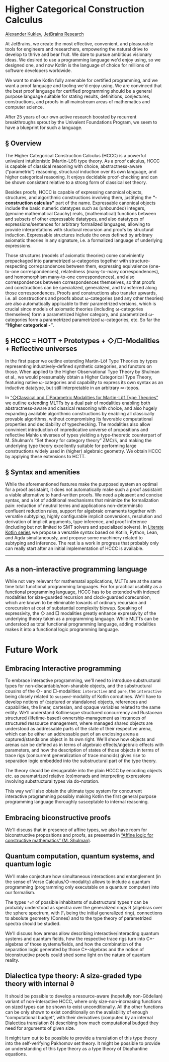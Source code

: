 Higher Categorical Construction Calculus
========================================

[author]: mailto:a@kuklev.com "Alexander Kuklev, JetBrains Research"
[Alexander Kuklev](mailto:a@kuklev.com), [JetBrains Research](https://research.jetbrains.org/researchers/alexander.kuklev/)

At JetBrains, we create the most effective, convenient, and pleasurable tools for engineers and researchers, empowering the natural drive to develop to thrive and bear fruit. We dare to pursue ambitious visionary ideas. We desired to use a programming language we'd enjoy using, so we designed one, and now Kotlin is the language of choice for millions of software developers worldwide.

We want to make Kotlin fully amenable for certified programming, and we want a proof language and tooling we'd enjoy using. We are convinced that the best proof language for certified programming should be a general purpose language suitable for stating results, definitions, conjectures, constructions, and proofs in all mainstream areas of mathematics and computer science.

After 25 years of our own active research boosted by recurrent breakthroughs sprout by the Univalent Foundations Program, we seem to have a blueprint for such a language.

§ Overview
----------

The Higher Categorical Construction Calculus (HCCC) is a powerful univalent intuitionistic (Martin-Löf) type theory. As a proof calculus, HCCC is capable of classical reasoning with choice, abstractness-aware (“parametric”) reasoning, structural induction over its own language, and higher categorical reasoning. It enjoys decidable proof-checking and can be shown consistent relative to a strong form of classical set theory.

Besides proofs, HCCC is capable of expressing canonical objects, structures, and algorithmic constructions involving them, justifying the **“- construction calculus”** part of the name. Expressable canonical objects include the basic numeric datatypes such as (unbounded) integers, (genuine mathematical Cauchy) reals, (mathematical) functions between and subsets of other expressable datatypes, and also datatypes of expressions/sentences for arbitrary formalized languages, allowing to provide interpretations with stuctural recursion and proofs by structural induction. Expressable structures include the ones defined by arbitrary axiomatic theories in any signature, i.e. a formalized language of underlying expressions. 

Those structures (models of axiomatic theories) come conviniently prepackaged into parametrized ω-categories together with structure-respecting correpsondences between them, expressing equivalence (one-to-one correspondences), relatedness (many-to-many correspondences), and homomorphism  many-to-one correspondences), and also correspondences between correspondences themselves, so that proofs and constructions can be specialized, generalized, and transferred along those correspondences. Proofs and constructions also transfer upwards, i.e. all constructions and proofs about ω-categories (and any other theories) are also automatically applicable to their parametrized versions, which is crucial since models of axiomatic theories (including ω-categories themselves) form a parametrized higher category, and parametrized ω-categories form a parametrized parametrized ω-categories, etc. So far the **“Higher categorical -”**.

§ HCCC = HOTT + Prototypes + ◇/□-Modalities + Reflective universes
------------------------------------------------------------------

In the first paper we outline extending Martin-Löf Type Theories by types representing 
inductively-defined synthetic categories, and functors on those. When applied to the Higher
Observational Type Theory by Shulman et al., we would pressumably obtain a Higher Categorical
Type Theory, featuring native ω-categories and capability to express its own syntax as an
inductive datatype, but still interpretable in an arbitrary ∞-topos.

In [“◇Classical and □Parametric Modalities for Martin-Löf Type Theories”](modalities.md) we
outline extending MLTTs by a dual pair of modalities enabling both abstractness-aware and
classical reasoning with choice, and also hugely expanding available algorithmic constructions
by enabling all classically provable algorithms, without compromising its favorable computational 
properties and decidability of typechecking. The modalities also allow convinient introduction
of impredicative universe of propositions and reflective Mahlo universes of types yielding a
type-theoretic counterpart of M. Shulman's “Set theory for category theory” ZMC/𝕊, and making the
underlying type theory excellently suitable for performing large constructions widely used in
(higher) algebraic geometry. We obtain HCCC by applying these extensions to HCTT.

§ Syntax and amenities
----------------------

While the aforementioned features make the purposed system an optimal for a proof assistaint,
it does not automatically make such a proof assistaint a viable alternative to hand-written proofs.
We need a pleasent and concise syntax, and a lot of additional mechanisms that minimize the formalization
pain: reduction of neutral terms and applications non-determinstic confluent reduction rules, support for
algebraic ornaments together with versatile subtyping, highly configurable implicit conversions, resolution
and derivation of implicit arguments, type inference, and proof inference (including but not limited to SMT
solvers and specialized solvers). In [Literate Kotlin series](litkot.md) we propose a versatile syntax based
on Kotlin, Python, Lean, and Agda simultaneously, and propose some machinery related to subtyping
and inference. The rest is a work in progress that probably only can really start after an initial
implementation of HCCC is available.

* * *

## As a non-interactive programming language

While not very relevant for mathematal applications, MLTTs are at the same time total functional
programming languages. For for practical usability as a functional programming language, HCCC has
to be extended with indexed modalities for size-guarded recursion and clock-guarded corecursion,
which are known to be eliminable towards of ordinary recursion and corecursion at cost of substantial
complexity blowup. Speaking of expressivity, the ◇ and □ modalities greatly enhance expressivity of
the underlying theory taken as a programming language. While MLTTs can be understood as total functional
programming language, adding modalities makes it into a functional logic programming language.

# Future Work

## Embracing Interactive programming

To embrace interactive programming, we'll need to introduce substructural types for
non-discardable/non-sharable objects, and the substructural cousins of the ◇- and □-modalities:
`interactive` and `pure`, the `interactive` being closely related to `suspend`-modality of Kotlin
coroutines. We'll have to develop notions of (captured or standalone) objects, references and capabilities,
the linear, cartesian, and opaque variables related to the same entity. We'll understand Kotlinesque
structured concurrency and Rustacean structured (lifetime-based) ownership-management as instances
of structured ressource management, where managed shared objects are understood as addressable parts
of the state of their respective arena, which can be either an addressable part of an enclosing arena
a captured/standalone object in its own right. We'll show how objects and arenas can be defined as
in terms of algebraic effects/algebraic effects with parameters, and how the description of states of
those objects in terms of trace rigs (concurrent generalization of trace monoids) gives rise to separation
logic embedded into the substructural part of the type theory.

The theory should be desugarable into the plain HCCC by encoding objects etc. as paramatrized relative
(co)monads and interpreting expressions involving substructural types via do-notation.

This way we'll also obtain the ultimate type system for concurrent interactive programming possibly
making Kotlin the first general purpose programming language thoroughly susceptable to internal reasoning.

## Embracing biconstructive proofs
We'll discuss that in presence of affine types, we also have room for biconstructive propositions and proofs,
as presented in [“Affine logic for constructive mathematics” (M. Shulman)](https://arxiv.org/abs/1805.07518).

## Quantum computation, quantum systems, and quantum logic
We'll make conjecture how simultaneous interactions and entanglement (in the sense of Verse Calculus/◇-modality)
allows to include a quantum programming (programming only executable on a quantum computer) into our formalism.

The types `ᴿ◇T` of possible inhabitants of substructural types `T` can be probably understood as spectra over the
generalized rings R (algebras over the sphere spectrum, with 𝔽₁ being the initial generalized ring), connections
to absolute geometry (Connes) and to the type theory of parametrized spectra should be studied.

We'll discuss how arenas allow describing interactive/interacting quantum systems and quantum fields, how the
respective trace rigs turn into C*-algebras of those systems/fields, and how the combination of the separation
logic generated by those C*-algebras and the notion of biconstructive proofs could shed some light on the
nature of quantum reality.

## Dialectica type theory: A size-graded type theory with internal ∂

It should be possible to develop a resource-aware (hopefully non-Gödelian) variant of non-interactive HCCC,
where only size-non-increasing functions on sized types can be shown to exist unconditionally. All the other
functions can be only shown to exist conditionally on the availability of enough “computational budget”, with
their derivatives (computed by an internal Dialectica translation ∂) describing how much computational budged they
need for arguments of given size.

It might turn out to be possible to provide a translation of this type theory into the self-verifying
Pakhomov set theory. It might be possible to provide an understanding of this type theory as a type theory
of Diophantine equations.

